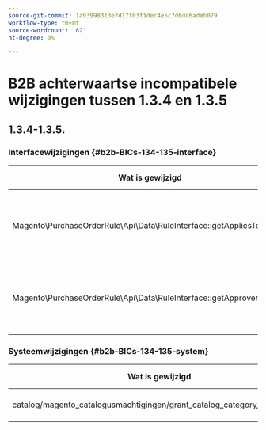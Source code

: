 ```yaml
---
source-git-commit: 1a93998313e7d17f03f1dec4e5c7d6dd6adeb079
workflow-type: tm+mt
source-wordcount: '62'
ht-degree: 0%

---
```

# B2B achterwaartse incompatibele wijzigingen tussen 1.3.4 en 1.3.5

## 1.3.4-1.3.5.

### Interfacewijzigingen {#b2b-BICs-134-135-interface}

| Wat is gewijzigd | Hoe het veranderde |
| --- | --- |
| Magento\PurchaseOrderRule\Api\Data\RuleInterface::getAppliesToRoleIds | [ openbare ] Veranderde terugkeer van de Methode het typen. |
| Magento\PurchaseOrderRule\Api\Data\RuleInterface::getApproverRoleIds | [ openbare ] Veranderde terugkeer van de Methode het typen. |

### Systeemwijzigingen {#b2b-BICs-134-135-system}

| Wat is gewijzigd | Hoe het veranderde |
| --- | --- |
| catalog/magento\_catalogusmachtigingen/grant\_catalog\_category\_view\_groups | Er is een veldknooppunt toegevoegd |
